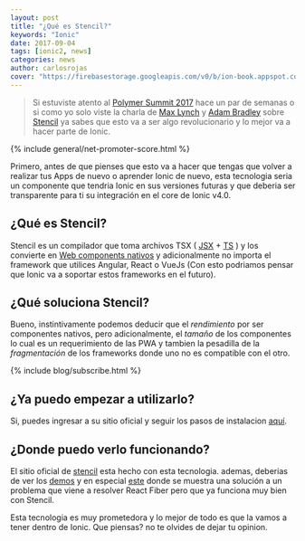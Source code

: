 ```yaml
---
layout: post
title: "¿Qué es Stencil?"
keywords: "Ionic"
date: 2017-09-04
tags: [ionic2, news]
categories: news
author: carlosrojas
cover: "https://firebasestorage.googleapis.com/v0/b/ion-book.appspot.com/o/posts%2F2017-09-05-stencil%2F1-mX0RCyCC3ZsqTL2jpQU57Q.png?alt=media&token=a67ac97b-8631-45d5-a651-a60850369cc2"
---
```

> Si estuviste atento al [Polymer Summit 2017](https://summit.polymer-project.org/) hace un par de semanas o si como yo solo viste la charla de [Max Lynch](https://twitter.com/maxlynch) y [Adam Bradley](https://twitter.com/adamdbradley) sobre [Stencil](https://www.youtube.com/watch?v=UfD-k7aHkQE) ya sabes que esto va a ser algo revolucionario y lo mejor va a hacer parte de Ionic.

<amp-img width="1200" height="675" layout="responsive" src="https://firebasestorage.googleapis.com/v0/b/ion-book.appspot.com/o/posts%2F2017-09-05-stencil%2F1-mX0RCyCC3ZsqTL2jpQU57Q.png?alt=media&token=a67ac97b-8631-45d5-a651-a60850369cc2"></amp-img> 

{% include general/net-promoter-score.html %} 

Primero, antes de que pienses que esto va a hacer que tengas que volver a realizar tus Apps de nuevo o aprender Ionic de nuevo, esta tecnologia seria un componente que tendria Ionic en sus versiones futuras y que deberia ser transparente para ti su integración en el core de Ionic v4.0.

## ¿Qué es Stencil?

Stencil es un compilador que toma archivos TSX ( [JSX](https://facebook.github.io/react/docs/introducing-jsx.html) + [TS](https://www.typescriptlang.org/) ) y los convierte en [Web components nativos](https://developer.mozilla.org/es/docs/Web/Web_Components) y adicionalmente no importa el framework que utilices Angular, React o VueJs (Con esto podriamos pensar que Ionic va a soportar estos frameworks en el futuro).

## ¿Qué soluciona Stencil?

Bueno, instintivamente podemos deducir que el *rendimiento* por ser componentes nativos, pero adicionalmente, el *tamaño* de los componentes lo cual es un requerimiento de las PWA y tambien la pesadilla de la *fragmentación* de los frameworks donde uno no es compatible con el otro.

{% include blog/subscribe.html %}

## ¿Ya puedo empezar a utilizarlo?

Si, puedes ingresar a su sitio oficial y seguir los pasos de instalacion [aquí](https://stenciljs.com/docs/getting-started).

## ¿Donde puedo verlo funcionando?

El sitio oficial de [stencil](https://stenciljs.com/) esta hecho con esta tecnologia. ademas, deberias de ver los [demos](https://stenciljs.com/demos) y en especial [este](https://stencil-fiber-demo.firebaseapp.com/) donde se muestra una solución a un problema que viene a resolver React Fiber pero que ya funciona muy bien con Stencil. 

Esta tecnologia es muy prometedora y lo mejor de todo es que la vamos a tener dentro de Ionic. Que piensas? no te olvides de dejar tu opinion.